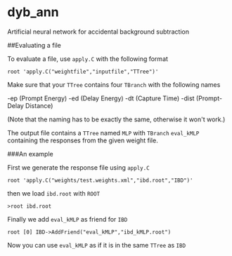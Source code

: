 # dyb_ann
Artificial neural network for accidental background subtraction


##Evaluating a file

To evaluate a file, use ```apply.C``` with the following format

```root 'apply.C("weightfile","inputfile","TTree")'```

Make sure that your ```TTree``` contains four ```TBranch``` with the following names

-ep (Prompt Energy)
-ed (Delay Energy)
-dt (Capture Time)
-dist (Prompt-Delay Distance)

(Note that the naming has to be exactly the same, otherwise it won't work.)

The output file contains a ```TTree``` named ```MLP``` with ```TBranch``` ```eval_kMLP``` containing the responses from the given weight file.

###An example

First we generate the response file using ```apply.C```

```root 'apply.C("weights/test.weights.xml","ibd.root","IBD")'```

then we load ```ibd.root``` with ```ROOT```

```>root ibd.root```

Finally we add ```eval_kMLP``` as friend for ```IBD```

```root [0] IBD->AddFriend("eval_kMLP","ibd_kMLP.root")```

Now you can use ```eval_kMLP``` as if it is in the same ```TTree``` as ```IBD```
